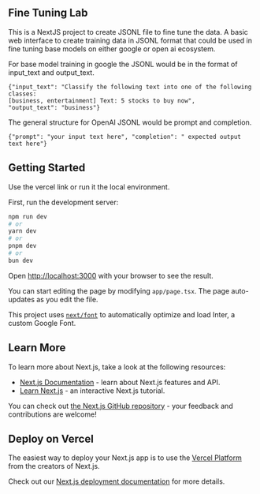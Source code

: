 ## Fine Tuning Lab

This is a NextJS project to create JSONL file to fine tune the data. A basic web interface to create training data in JSONL format that could be used in fine tuning base models on either google or open ai ecosystem.

For base model training in google the JSONL would be in the format of input_text and output_text.
```
{"input_text": "Classify the following text into one of the following classes:
[business, entertainment] Text: 5 stocks to buy now",
"output_text": "business"}
```
The general structure for OpenAI JSONL would be prompt and completion.

```
{"prompt": "your input text here", "completion": " expected output text here"}
```

## Getting Started

Use the vercel link or run it the local environment.

First, run the development server:

```bash
npm run dev
# or
yarn dev
# or
pnpm dev
# or
bun dev
```

Open [http://localhost:3000](http://localhost:3000) with your browser to see the result.

You can start editing the page by modifying `app/page.tsx`. The page auto-updates as you edit the file.

This project uses [`next/font`](https://nextjs.org/docs/basic-features/font-optimization) to automatically optimize and load Inter, a custom Google Font.

## Learn More

To learn more about Next.js, take a look at the following resources:

- [Next.js Documentation](https://nextjs.org/docs) - learn about Next.js features and API.
- [Learn Next.js](https://nextjs.org/learn) - an interactive Next.js tutorial.

You can check out [the Next.js GitHub repository](https://github.com/vercel/next.js/) - your feedback and contributions are welcome!

## Deploy on Vercel

The easiest way to deploy your Next.js app is to use the [Vercel Platform](https://vercel.com/new?utm_medium=default-template&filter=next.js&utm_source=create-next-app&utm_campaign=create-next-app-readme) from the creators of Next.js.

Check out our [Next.js deployment documentation](https://nextjs.org/docs/deployment) for more details.
